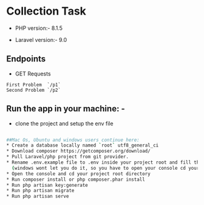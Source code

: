 # Collection Task

* PHP version:- 8.1.5

* Laravel version:- 9.0


## Endpoints

* GET Requests

```Url
First Problem  `/p1`
Second Problem `/p2`
```


## Run the app in your machine: -

* clone the project and setup the env file

```bash

##Mac Os, Ubuntu and windows users continue here:
* Create a database locally named `root` utf8_general_ci 
* Download composer https://getcomposer.org/download/
* Pull Laravel/php project from git provider.
* Rename .env.example file to .env inside your project root and fill the database information.
  (windows wont let you do it, so you have to open your console cd your project root directory and run `mv .env.example .env` )
* Open the console and cd your project root directory
* Run composer install or php composer.phar install
* Run php artisan key:generate
* Run php artisan migrate
* Run php artisan serve




